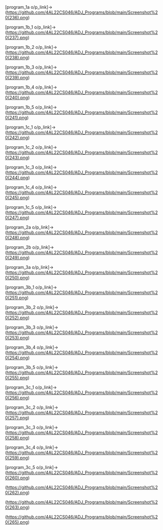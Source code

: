 [program_1a o/p_link]-> (https://github.com/4AL22CS046/ADJ_Programs/blob/main/Screenshot%20(236).png)

[program_1b_1 o/p_link]->(https://github.com/4AL22CS046/ADJ_Programs/blob/main/Screenshot%20(237).png)

[program_1b_2 o/p_link]->(https://github.com/4AL22CS046/ADJ_Programs/blob/main/Screenshot%20(238).png)

[program_1b_3 o/p_link]->(https://github.com/4AL22CS046/ADJ_Programs/blob/main/Screenshot%20(239).png)

[program_1b_4 o/p_link]->(https://github.com/4AL22CS046/ADJ_Programs/blob/main/Screenshot%20(240).png)

[program_1b_5 o/p_link]->(https://github.com/4AL22CS046/ADJ_Programs/blob/main/Screenshot%20(241).png)

[program_1c_1 o/p_link]->(https://github.com/4AL22CS046/ADJ_Programs/blob/main/Screenshot%20(242).png)

[program_1c_2 o/p_link]->(https://github.com/4AL22CS046/ADJ_Programs/blob/main/Screenshot%20(243).png)

[program_1c_3 o/p_link]->(https://github.com/4AL22CS046/ADJ_Programs/blob/main/Screenshot%20(244).png)

[program_1c_4 o/p_link]->(https://github.com/4AL22CS046/ADJ_Programs/blob/main/Screenshot%20(245).png)

[program_1c_5 o/p_link]->(https://github.com/4AL22CS046/ADJ_Programs/blob/main/Screenshot%20(247).png)

[program_2a o/p_link]->(https://github.com/4AL22CS046/ADJ_Programs/blob/main/Screenshot%20(248).png)

[program_2b o/p_link]->(https://github.com/4AL22CS046/ADJ_Programs/blob/main/Screenshot%20(249).png)

[program_3a o/p_link]->(https://github.com/4AL22CS046/ADJ_Programs/blob/main/Screenshot%20(250).png)

[program_3b_1 o/p_link]->(https://github.com/4AL22CS046/ADJ_Programs/blob/main/Screenshot%20(251).png)

[program_3b_2 o/p_link]->(https://github.com/4AL22CS046/ADJ_Programs/blob/main/Screenshot%20(252).png)

[program_3b_3 o/p_link]->(https://github.com/4AL22CS046/ADJ_Programs/blob/main/Screenshot%20(253).png)

[program_3b_4 o/p_link]->(https://github.com/4AL22CS046/ADJ_Programs/blob/main/Screenshot%20(254).png)

[program_3b_5 o/p_link]->(https://github.com/4AL22CS046/ADJ_Programs/blob/main/Screenshot%20(255).png)

[program_3c_1 o/p_link]->(https://github.com/4AL22CS046/ADJ_Programs/blob/main/Screenshot%20(256).png)

[program_3c_2 o/p_link]->(https://github.com/4AL22CS046/ADJ_Programs/blob/main/Screenshot%20(257).png)

[program_3c_3 o/p_link]->(https://github.com/4AL22CS046/ADJ_Programs/blob/main/Screenshot%20(258).png)

[program_3c_4 o/p_link]->(https://github.com/4AL22CS046/ADJ_Programs/blob/main/Screenshot%20(259).png)

[program_3c_5 o/p_link]->(https://github.com/4AL22CS046/ADJ_Programs/blob/main/Screenshot%20(260).png)

(https://github.com/4AL22CS046/ADJ_Programs/blob/main/Screenshot%20(262).png)

(https://github.com/4AL22CS046/ADJ_Programs/blob/main/Screenshot%20(263).png)

(https://github.com/4AL22CS046/ADJ_Programs/blob/main/Screenshot%20(265).png)



